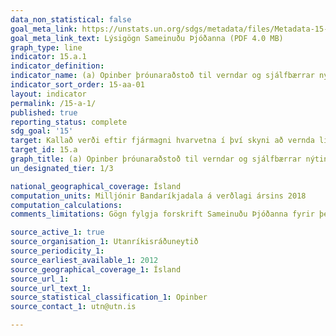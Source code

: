 ```yaml
---
data_non_statistical: false
goal_meta_link: https://unstats.un.org/sdgs/metadata/files/Metadata-15-0a-01.pdf
goal_meta_link_text: Lýsigögn Sameinuðu Þjóðanna (PDF 4.0 MB)
graph_type: line
indicator: 15.a.1
indicator_definition:
indicator_name: (a) Opinber þróunaraðstoð til verndar og sjálfbærrar nýtingar líffjölbreytni; og (b) tekjur og fjármögunun frá efnahagslegum úrræðum tengdum líffjölbreytni
indicator_sort_order: 15-aa-01
layout: indicator
permalink: /15-a-1/
published: true
reporting_status: complete
sdg_goal: '15'
target: Kallað verði eftir fjármagni hvarvetna í því skyni að vernda líffræðilega fjölbreytni og vistkerfi og nýta á sjálfbæran hátt.
target_id: 15.a
graph_title: (a) Opinber þróunaraðstoð til verndar og sjálfbærrar nýtingar líffjölbreytni; og (b) tekjur og fjármögunun frá efnahagslegum úrræðum tengdum líffjölbreytni
un_designated_tier: 1/3

national_geographical_coverage: Ísland
computation_units: Milljónir Bandaríkjadala á verðlagi ársins 2018
computation_calculations: 
comments_limitations: Gögn fylgja forskrift Sameinuðu Þjóðanna fyrir þennan mælikvarða. Þessi mælikvarði var fundinn í samstarfi við sérfræðinga í málefninu.

source_active_1: true
source_organisation_1: Utanríkisráðuneytið
source_periodicity_1: 
source_earliest_available_1: 2012
source_geographical_coverage_1: Ísland
source_url_1: 
source_url_text_1: 
source_statistical_classification_1: Opinber
source_contact_1: utn@utn.is

---
```

